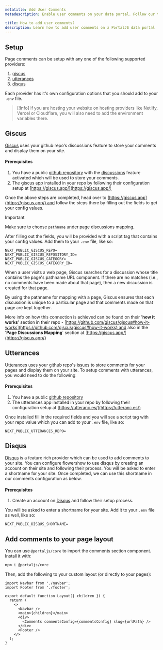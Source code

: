 ```yaml
---
metatitle: Add User Comments
metadescription: Enable user comments on your data portal. Follow our tutorial to integrate comments and boost user engagement.

title: How to add user comments?
description: Learn how to add user comments on a PortalJS data portal
---
```


## Setup

Page comments can be setup with any one of the following supported providers:

1.  [giscus](https://giscus.app/)
2.  [utterances](https://utteranc.es/)
3.  [disqus](https://disqus.com/)

Each provider has it's own configuration options that you should add to your `.env` file.

> [!Info]
> If you are hosting your website on hosting providers like Netlify, Vercel or Cloudflare, you will also need to add the environment variables there.

## Giscus

[Giscus](https://giscus.app/) uses your github repo's discussions feature to store your comments and display them on your site.

#### Prerequisites

1.  You have a public [github repository](https://docs.github.com/en/get-started/quickstart/create-a-repo) with the [discussions](https://docs.github.com/en/github/administering-a-repository/managing-repository-settings/enabling-or-disabling-github-discussions-for-a-repository) feature activated which will be used to store your comments.
2.  The [giscus app](https://github.com/apps/giscus) installed in your repo by following their configuration setup at [https://giscus.app/](https://giscus.app/)

Once the above steps are completed, head over to [https://giscus.app](https://giscus.app/) and follow the steps there by filling out the fields to get your config values.

> [!important]
> Make sure to choose `pathname` under page discussions mapping.

After filling out the fields, you will be provided with a script tag that contains your config values. Add them to your `.env` file, like so:

```
NEXT_PUBLIC_GISCUS_REPO=
NEXT_PUBLIC_GISCUS_REPOSITORY_ID=
NEXT_PUBLIC_GISCUS_CATEGORY=
NEXT_PUBLIC_GISCUS_CATEGORY_ID=
```

When a user visits a web page, Giscus searches for a discussion whose title contains the page's pathname URL component. If there are no matches (i.e., no comments have been made about that page), then a new discussion is created for that page.

By using the pathname for mapping with a page, Giscus ensures that each discussion is unique to a particular page and that comments made on that page are kept together.

More info on how this connection is achieved can be found on their '**how it works**' section in their repo - [https://github.com/giscus/giscus#how-it-works](https://github.com/giscus/giscus#how-it-works) and also in the '**Page Discussions Mapping**' section at [https://giscus.app/](https://giscus.app/)

## Utterances

[Utterances](https://utteranc.es/) uses your github repo's issues to store comments for your pages and display them on your site. To setup comments with utterances, you would need to do the following:

#### Prerequisites

1.  You have a public [github repository](https://docs.github.com/en/get-started/quickstart/create-a-repo)
2.  The utterances app installed in your repo by following their configuration setup at [https://utteranc.es/](https://utteranc.es/)

Once installed fill in the required fields and you will see a script tag with your repo value which you can add to your `.env` file, like so:

```
NEXT_PUBLIC_UTTERANCES_REPO=
```

## Disqus

[Disqus](https://disqus.com/) is a feature rich provider which can be used to add comments to your site. You can configure flowershow to use disqus by creating an account on their site and following their process. You will be asked to enter a shortname for your site. Once completed, we can use this shortname in our comments configuration as below.

#### Prerequisites

1.  Create an account on [Disqus](https://disqus.com/) and follow their setup process.

You will be asked to enter a shortname for your site. Add it to your `.env` file as well, like so:

```
NEXT_PUBLIC_DISQUS_SHORTNAME=
```

## Add comments to your page layout

You can use `@portaljs/core` to import the comments section component. Install it with:

```sh
npm i @portaljs/core
```

Then, add the following to your custom layout (or directly to your pages):

```tsx
import Navbar from './navbar';
import Footer from './footer';

export default function Layout({ children }) {
  return (
    <>
      <Navbar />
      <main>{children}</main>
      <div>
        <Comments commentsConfig={commentsConfig} slug={urlPath} />
      </div>
      <Footer />
    </>
  );
}
```

<DocsPagination prev="/opensource/howtos/data-rich-documents"/>